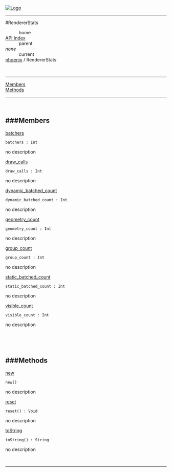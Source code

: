 
[![Logo](../../images/logo.png)](../../index.html)

---

#RendererStats


&emsp;&emsp;&emsp;home   
[API Index](../../api/index.html#phoenix)   
&emsp;&emsp;&emsp;parent    
_none_   
&emsp;&emsp;&emsp;current    
[phoenix](./) / RendererStats

<br/>

---


[Members](#Members)   
[Methods](#Methods)   


---

&nbsp;   

<a class="lift" name="Members" ></a>
###Members   
---
<a class="lift" name="batchers" href="#batchers">batchers</a>



`batchers : Int`

<span class="small_desc_flat"> no description </span>   

<a class="lift" name="draw_calls" href="#draw_calls">draw_calls</a>



`draw_calls : Int`

<span class="small_desc_flat"> no description </span>   

<a class="lift" name="dynamic_batched_count" href="#dynamic_batched_count">dynamic_batched_count</a>



`dynamic_batched_count : Int`

<span class="small_desc_flat"> no description </span>   

<a class="lift" name="geometry_count" href="#geometry_count">geometry_count</a>



`geometry_count : Int`

<span class="small_desc_flat"> no description </span>   

<a class="lift" name="group_count" href="#group_count">group_count</a>



`group_count : Int`

<span class="small_desc_flat"> no description </span>   

<a class="lift" name="static_batched_count" href="#static_batched_count">static_batched_count</a>



`static_batched_count : Int`

<span class="small_desc_flat"> no description </span>   

<a class="lift" name="visible_count" href="#visible_count">visible_count</a>



`visible_count : Int`

<span class="small_desc_flat"> no description </span>   

&nbsp;   

&nbsp;   

<a class="lift" name="Methods" ></a>
###Methods   
---
<a class="lift" name="new" href="#new">new</a>



`new() `

<span class="small_desc_flat"> no description </span>   

<a class="lift" name="reset" href="#reset">reset</a>



`reset() : Void`

<span class="small_desc_flat"> no description </span>   

<a class="lift" name="toString" href="#toString">toString</a>



`toString() : String`

<span class="small_desc_flat"> no description </span>   



&nbsp;
&nbsp;
&nbsp;

---  


&nbsp;   
&nbsp;   
